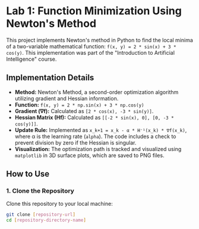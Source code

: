 # Lab 1: Function Minimization Using Newton's Method

This project implements Newton's method in Python to find the local minima of a two-variable mathematical function: `f(x, y) = 2 * sin(x) + 3 * cos(y)`. This implementation was part of the "Introduction to Artificial Intelligence" course.

## Implementation Details

* **Method:** Newton's Method, a second-order optimization algorithm utilizing gradient and Hessian information.
* **Function:** `f(x, y) = 2 * np.sin(x) + 3 * np.cos(y)`
* **Gradient (∇f):** Calculated as `[2 * cos(x), -3 * sin(y)]`.
* **Hessian Matrix (Hf):** Calculated as `[[-2 * sin(x), 0], [0, -3 * cos(y)]]`.
* **Update Rule:** Implemented as `x_k+1 = x_k - α * H⁻¹(x_k) * ∇f(x_k)`, where α is the learning rate (`alpha`). The code includes a check to prevent division by zero if the Hessian is singular.
* **Visualization:** The optimization path is tracked and visualized using `matplotlib` in 3D surface plots, which are saved to PNG files.

## How to Use

### 1. Clone the Repository

Clone this repository to your local machine:

```bash
git clone [repository-url]
cd [repository-directory-name]
